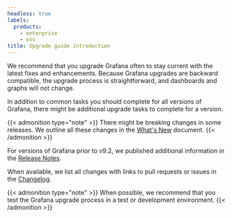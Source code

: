 ```yaml
---
headless: true
labels:
  products:
    - enterprise
    - oss
title: Upgrade guide introduction
---
```


We recommend that you upgrade Grafana often to stay current with the latest fixes and enhancements.
Because Grafana upgrades are backward compatible, the upgrade process is straightforward, and dashboards and graphs will not change.

In addition to common tasks you should complete for all versions of Grafana, there might be additional upgrade tasks to complete for a version.

{{< admonition type="note" >}}
There might be breaking changes in some releases. We outline all these changes in the [What's New](https://grafana.com/docs/grafana/<GRAFANA_VERSION>/whatsnew/) document.
{{< /admonition >}}

For versions of Grafana prior to v9.2, we published additional information in the [Release Notes](https://grafana.com/docs/grafana/<GRAFANA_VERSION>/release-notes/).

When available, we list all changes with links to pull requests or issues in the [Changelog](https://github.com/grafana/grafana/blob/main/CHANGELOG.md).

{{< admonition type="note" >}}
When possible, we recommend that you test the Grafana upgrade process in a test or development environment.
{{< /admonition >}}
